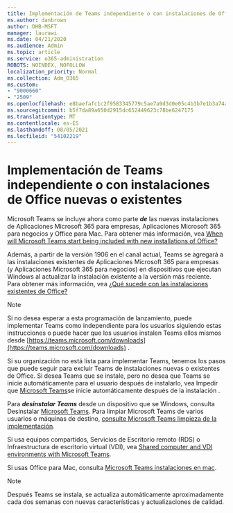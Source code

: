 ```yaml
---
title: Implementación de Teams independiente o con instalaciones de Office nuevas o existentes
ms.author: danbrown
author: DHB-MSFT
manager: laurawi
ms.date: 04/21/2020
ms.audience: Admin
ms.topic: article
ms.service: o365-administration
ROBOTS: NOINDEX, NOFOLLOW
localization_priority: Normal
ms.collection: Adm_O365
ms.custom:
- "9000660"
- "2509"
ms.openlocfilehash: e8baefafc1c2f9583345779c5ae7a9d3d0e05c4b3b7e1b3a74a9a22f7ceed02a
ms.sourcegitcommit: b5f7da89a650d2915dc652449623c78be6247175
ms.translationtype: MT
ms.contentlocale: es-ES
ms.lasthandoff: 08/05/2021
ms.locfileid: "54102219"
---
```

# <a name="deploying-teams-as-standalone-or-with-new-or-existing-office-installations"></a>Implementación de Teams independiente o con instalaciones de Office nuevas o existentes

Microsoft Teams se incluye ahora como parte ***de*** las nuevas instalaciones de Aplicaciones Microsoft 365 para empresas, Aplicaciones Microsoft 365 para negocios y Office para Mac. Para obtener más información, vea [When will Microsoft Teams start being included with new installations of Office?](https://docs.microsoft.com/deployoffice/teams-install#when-will-microsoft-teams-start-being-included-with-new-installations-of-microsoft-365-apps)

Además, a partir de la versión 1906 en  el canal actual, Teams se agregará a las instalaciones existentes de Aplicaciones Microsoft 365 para empresas (y Aplicaciones Microsoft 365 para negocios) en dispositivos que ejecutan Windows al actualizar la instalación existente a la versión más reciente. Para obtener más información, vea [¿Qué sucede con las instalaciones existentes de Office?](https://docs.microsoft.com/deployoffice/teams-install#what-about-existing-installations-of-microsoft-365-apps)

> [!NOTE]
> Si no desea esperar a esta programación de lanzamiento, puede implementar Teams [](https://docs.microsoft.com/MicrosoftTeams/msi-deployment) como independiente para los usuarios siguiendo estas instrucciones o puede hacer que los usuarios instalen Teams ellos mismos desde [https://teams.microsoft.com/downloads](https://teams.microsoft.com/downloads) .

Si su organización no está lista para implementar Teams, tenemos los pasos que puede [](https://docs.microsoft.com/deployoffice/teams-install#how-to-exclude-microsoft-teams-from-new-installations-of-microsoft-365-apps) seguir [](https://docs.microsoft.com/deployoffice/teams-install#use-group-policy-to-control-the-installation-of-microsoft-teams) para excluir Teams de instalaciones nuevas o existentes de Office.  Si desea Teams que se instale, pero no desea que Teams se inicie automáticamente para el usuario después de instalarlo, vea Impedir que [Microsoft Teams](https://docs.microsoft.com/deployoffice/teams-install#use-group-policy-to-prevent-microsoft-teams-from-starting-automatically-after-installation)se inicie automáticamente después de la instalación .

Para ***desinstalar Teams*** desde un dispositivo que se Windows, consulta Desinstalar [Microsoft Teams](https://support.office.com/article/3b159754-3c26-4952-abe7-57d27f5f4c81). Para limpiar Microsoft Teams de varios usuarios o máquinas de destino, [consulte Microsoft Teams limpieza de la implementación](https://docs.microsoft.com/microsoftteams/scripts/powershell-script-teams-deployment-clean-up).

Si usa equipos compartidos, Servicios de Escritorio remoto (RDS) o Infraestructura de escritorio virtual (VDI), vea [Shared computer and VDI environments with Microsoft Teams](https://docs.microsoft.com/deployoffice/teams-install#shared-computer-and-vdi-environments-with-microsoft-teams).

Si usas Office para Mac, consulta [Microsoft Teams instalaciones en mac](https://docs.microsoft.com/deployoffice/teams-install#microsoft-teams-installations-on-a-mac).

> [!NOTE]
> Después Teams se instala, se actualiza [](https://docs.microsoft.com/deployoffice/teams-install#feature-and-quality-updates-for-microsoft-teams) automáticamente aproximadamente cada dos semanas con nuevas características y actualizaciones de calidad. 
